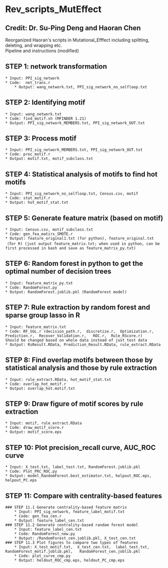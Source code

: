 # Rev_scripts_MutEffect

## Credit: Dr. Su-Ping Deng and Haoran Chen

Reorganized Haoran's scripts in Mutational_Efffect including splitting, deleting, and wrapping etc.  
Pipeline and instructions (modified)  

## STEP 1: network transformation
	* Input: PPI_sig_network
	* Code:  net_trans.r  
        * Output: wang_network.txt, PPI_sig_network_no_selfloop.txt  
	    
## STEP 2: Identifying motif 
	* Input: wang_network.txt  
	* Code: find_motif.sh (MFINDER 1.21)  
	* Output: PPI_sig_network_MEMBERS.txt, PPI_sig_network_OUT.txt  
	
## STEP 3: Process motif  
	* Input: PPI_sig_network_MEMBERS.txt, PPI_sig_network_OUT.txt  
	* Code: proc_motif.r  
	* Output: motif.txt, motif_subclass.txt  
	
## STEP 4: Statistical analysis of motifs to find hot motifs  
	* Input: PPI_sig_network_no_selfloop.txt, Census.csv, motif  
	* Code: stat_motif.r  
 	* Output: hot_motif_stat.txt    
	
## STEP 5: Generate feature matrix (based on motif)  
	* Input: Census.csv, motif_subclass.txt  
	* Code: gen_fea_matirx_SMOTE.r  
	* Output: feature_original1.txt (for python), feature_original.txt （for R) (just output feature_matrix.txt; when used in python, can be first processed in bash and save as feature_matrix_py.txt)  
	
## STEP 6: Random forest in python to get the optimal number of decision trees  
	* Input: feature_matrix_py.txt   
	* Code: RandomForest.py  
	* Output: RandomForest.joblib.pkl (RandomForest model)  
	
## STEP 7: Rule extraction by random forest and sparse group lasso in R  
	* Input: feature_matrix.txt  
	* Code: RF_SGL.r (decision_path.r,  discretize.r,  Optimization.r,  Prediction.r,  Recover_Validation.r,   ROC.r,  Rule_RScore.r)   
	Should be changed based on whole data instead of just test data  
	* Output: RsResult.RData, Prediction_Result.RData, rule_extract.RData  
	
## STEP 8: Find overlap motifs between those by statistical analysis and those by rule extraction  
	* Input: rule_extract.RData, hot_motif_stat.txt  
	* Code: overlap_hot_motif.r  
	* Output: overlap_hot.motif.txt  
	
## STEP 9: Draw figure of motif scores by rule extraction  
	* Input: motif, rule_extract.RData  
	* Code: draw_motif_score.r  
	* Output: motif_score.eps  
	
## STEP 10: Plot precision_recall curve, AUC_ROC curve  
	* Input: X_test.txt, label_test.txt, RandomForest.joblib.pkl  
	* Code: Plot_PRC_ROC.py  
	* Output: model_RandomForest.best_estimator.txt, helpout_ROC.eps, helpout_PC.eps  
	
## STEP 11: Compare with centrality-based features  
	### STEP 11.1 Generate centrality-based feature matrix  
		* Input: PPI_sig_network, feature_label_motif.txt  
		* Code: gen_fea_cen.r  
		* Output: feature_label_cen.txt  
	### STEP 11.2 Generate centrality-based random forest model  
		* Input: feature_label_cen.txt  
		* Code: RandomForest_new.py  
		* Output: /RandomForest_cen.joblib.pkl, X_test_cen.txt  
	### STEP 11.3 Plot figures to compare two types of features  
		* Input: X_test_motif.txt,  X_test_cen.txt,  label_test.txt, RandomForest_motif.joblib.pkl,   RandomForest_cen.joblib.pkl  
		* Code: plot_curve_cmp.py  
		* Output: heldout_ROC_cmp.eps, heldout_PC_cmp.eps  

